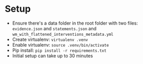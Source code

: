# Setup

* Ensure there's a data folder in the root folder with two files: `evidence.json` and `statements.json` and `wm_with_flattened_interventions_metadata.yml`
* Create virtualenv: `virtualenv .venv`
* Enable virtualenv: `source .venv/bin/activate`
* Pip install: `pip install -r requirements.txt`
* Initial setup can take up to 30 minutes